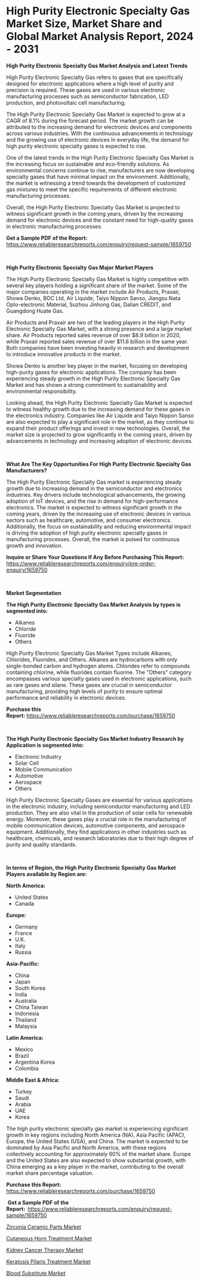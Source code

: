 <p><h1>High Purity Electronic Specialty Gas Market Size, Market Share and Global Market Analysis Report, 2024 - 2031</h1></p><p><strong>High Purity Electronic Specialty Gas Market Analysis and Latest Trends</strong></p>
<p><p>High Purity Electronic Specialty Gas refers to gases that are specifically designed for electronic applications where a high level of purity and precision is required. These gases are used in various electronic manufacturing processes such as semiconductor fabrication, LED production, and photovoltaic cell manufacturing.</p><p>The High Purity Electronic Specialty Gas Market is expected to grow at a CAGR of 8.1% during the forecast period. The market growth can be attributed to the increasing demand for electronic devices and components across various industries. With the continuous advancements in technology and the growing use of electronic devices in everyday life, the demand for high purity electronic specialty gases is expected to rise.</p><p>One of the latest trends in the High Purity Electronic Specialty Gas Market is the increasing focus on sustainable and eco-friendly solutions. As environmental concerns continue to rise, manufacturers are now developing specialty gases that have minimal impact on the environment. Additionally, the market is witnessing a trend towards the development of customized gas mixtures to meet the specific requirements of different electronic manufacturing processes.</p><p>Overall, the High Purity Electronic Specialty Gas Market is projected to witness significant growth in the coming years, driven by the increasing demand for electronic devices and the constant need for high-quality gases in electronic manufacturing processes.</p></p>
<p><strong>Get a Sample PDF of the Report:&nbsp;</strong> <a href="https://www.reliableresearchreports.com/enquiry/request-sample/1659750">https://www.reliableresearchreports.com/enquiry/request-sample/1659750</a></p>
<p>&nbsp;</p>
<p><strong>High Purity Electronic Specialty Gas Major Market Players</strong></p>
<p><p>The High Purity Electronic Specialty Gas Market is highly competitive with several key players holding a significant share of the market. Some of the major companies operating in the market include Air Products, Praxair, Showa Denko, BOC Ltd, Air Liquide, Taiyo Nippon Sanso, Jiangsu Nata Opto-electronic Material, Suzhou Jinhong Gas, Dalian CREDIT, and Guangdong Huate Gas.</p><p>Air Products and Praxair are two of the leading players in the High Purity Electronic Specialty Gas Market, with a strong presence and a large market share. Air Products reported sales revenue of over $8.9 billion in 2020, while Praxair reported sales revenue of over $11.6 billion in the same year. Both companies have been investing heavily in research and development to introduce innovative products in the market.</p><p>Showa Denko is another key player in the market, focusing on developing high-purity gases for electronic applications. The company has been experiencing steady growth in the High Purity Electronic Specialty Gas Market and has shown a strong commitment to sustainability and environmental responsibility.</p><p>Looking ahead, the High Purity Electronic Specialty Gas Market is expected to witness healthy growth due to the increasing demand for these gases in the electronics industry. Companies like Air Liquide and Taiyo Nippon Sanso are also expected to play a significant role in the market, as they continue to expand their product offerings and invest in new technologies. Overall, the market size is projected to grow significantly in the coming years, driven by advancements in technology and increasing adoption of electronic devices.</p></p>
<p>&nbsp;</p>
<p><strong>What Are The Key Opportunities For High Purity Electronic Specialty Gas Manufacturers?</strong></p>
<p><p>The High Purity Electronic Specialty Gas market is experiencing steady growth due to increasing demand in the semiconductor and electronics industries. Key drivers include technological advancements, the growing adoption of IoT devices, and the rise in demand for high-performance electronics. The market is expected to witness significant growth in the coming years, driven by the increasing use of electronic devices in various sectors such as healthcare, automotive, and consumer electronics. Additionally, the focus on sustainability and reducing environmental impact is driving the adoption of high purity electronic specialty gases in manufacturing processes. Overall, the market is poised for continuous growth and innovation.</p></p>
<p><strong>Inquire or Share Your Questions If Any Before Purchasing This Report:</strong> <a href="https://www.reliableresearchreports.com/enquiry/pre-order-enquiry/1659750">https://www.reliableresearchreports.com/enquiry/pre-order-enquiry/1659750</a></p>
<p>&nbsp;</p>
<p><strong>Market Segmentation</strong></p>
<p><strong>The High Purity Electronic Specialty Gas Market Analysis by types is segmented into:</strong></p>
<p><ul><li>Alkanes</li><li>Chloride</li><li>Fluoride</li><li>Others</li></ul></p>
<p><p>High Purity Electronic Specialty Gas Market Types include Alkanes, Chlorides, Fluorides, and Others. Alkanes are hydrocarbons with only single-bonded carbon and hydrogen atoms. Chlorides refer to compounds containing chlorine, while fluorides contain fluorine. The "Others" category encompasses various specialty gases used in electronic applications, such as rare gases and silane. These gases are crucial in semiconductor manufacturing, providing high levels of purity to ensure optimal performance and reliability in electronic devices.</p></p>
<p><strong>Purchase this Report:&nbsp;</strong><a href="https://www.reliableresearchreports.com/purchase/1659750">https://www.reliableresearchreports.com/purchase/1659750</a></p>
<p>&nbsp;</p>
<p><strong>The High Purity Electronic Specialty Gas Market Industry Research by Application is segmented into:</strong></p>
<p><ul><li>Electronic Industry</li><li>Solar Cell</li><li>Mobile Communication</li><li>Automotive</li><li>Aerospace</li><li>Others</li></ul></p>
<p><p>High Purity Electronic Specialty Gases are essential for various applications in the electronic industry, including semiconductor manufacturing and LED production. They are also vital in the production of solar cells for renewable energy. Moreover, these gases play a crucial role in the manufacturing of mobile communication devices, automotive components, and aerospace equipment. Additionally, they find applications in other industries such as healthcare, chemicals, and research laboratories due to their high degree of purity and quality standards.</p></p>
<p>&nbsp;</p>
<p><strong>In terms of Region, the High Purity Electronic Specialty Gas Market Players available by Region are:</strong></p>
<p>
    <p> <strong> North America: </strong>
        <ul>
            <li>United States</li>
            <li>Canada</li>
        </ul>
        </p> 
    <p> <strong> Europe: </strong>
        <ul>
            <li>Germany</li>
            <li>France</li>
            <li>U.K.</li>
            <li>Italy</li>
            <li>Russia</li>
        </ul>
        </p> 
    <p> <strong> Asia-Pacific: </strong>
        <ul>
            <li>China</li>
            <li>Japan</li>
            <li>South Korea</li>
            <li>India</li>
            <li>Australia</li>
            <li>China Taiwan</li>
            <li>Indonesia</li>
            <li>Thailand</li>
            <li>Malaysia</li>
        </ul>
        </p> 
    <p> <strong> Latin America: </strong>
        <ul>
            <li>Mexico</li>
            <li>Brazil</li>
            <li>Argentina Korea</li>
            <li>Colombia</li>
        </ul>
        </p> 
    <p> <strong> Middle East & Africa: </strong>
        <ul>
            <li>Turkey</li>
            <li>Saudi</li>
            <li>Arabia</li>
            <li>UAE</li>
            <li>Korea</li>
        </ul>
    </p>
    </p>
<p><p>The high purity electronic specialty gas market is experiencing significant growth in key regions including North America (NA), Asia Pacific (APAC), Europe, the United States (USA), and China. The market is expected to be dominated by Asia Pacific and North America, with these regions collectively accounting for approximately 60% of the market share. Europe and the United States are also expected to show substantial growth, with China emerging as a key player in the market, contributing to the overall market share percentage valuation.</p></p>
<p><strong>Purchase this Report: </strong><a href="https://www.reliableresearchreports.com/purchase/1659750">https://www.reliableresearchreports.com/purchase/1659750</a></p>
<p>&nbsp;<strong>Get a Sample PDF of the Report:&nbsp;&nbsp;</strong><a href="https://www.reliableresearchreports.com/enquiry/request-sample/1659750">https://www.reliableresearchreports.com/enquiry/request-sample/1659750</a></p>
<p><strong></strong></p>
<p><p><a href="https://medium.com/@avaalsop666/zirconia-ceramic-parts-market-comprehensive-assessment-by-type-application-and-geography-ec4cddbb2c3b">Zirconia Ceramic Parts Market</a></p><p><a href="https://medium.com/@vrahul.reportprime/cutaneous-horn-treatment-market-furnishes-information-on-market-share-market-trends-and-market-fdfb69079577">Cutaneous Horn Treatment Market</a></p><p><a href="https://medium.com/@avaalsop666/kidney-cancer-therapy-market-size-market-outlook-and-market-forecast-2024-to-2031-31aa78ee1139">Kidney Cancer Therapy Market</a></p><p><a href="https://medium.com/@vrahul.reportprime/keratosis-pilaris-treatment-market-trends-and-market-analysis-forecasted-for-period-2024-2031-5809728757ed">Keratosis Pilaris Treatment Market</a></p><p><a href="https://medium.com/@waltercruz6g/blood-substitute-market-size-market-outlook-and-market-forecast-2024-to-2031-6443908c1068">Blood Substitute Market</a></p></p>